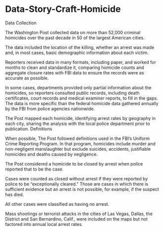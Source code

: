 # Data-Story-Craft-Homicide
Data Collection

The Washington Post collected data on more than 52,000 criminal homicides over the past decade in 50 of the largest American cities.

The data included the location of the killing, whether an arrest was made and, in most cases, basic demographic information about each victim.

Reporters received data in many formats, including paper, and worked for months to clean and standardize it, comparing homicide counts and aggregate closure rates with FBI data to ensure the records were as accurate as possible.

In some cases, departments provided only partial information about the homicides, so reporters consulted public records, including death certificates, court records and medical examiner reports, to fill in the gaps. The data is more specific than the federal homicide data gathered annually by the FBI from police agencies nationwide.

The Post mapped each homicide, identifying arrest rates by geography in each city, sharing the analysis with the local police department prior to publication.
Definitions

When possible, The Post followed definitions used in the FBI’s Uniform Crime Reporting Program. In that program, homicides include murder and non-negligent manslaughter but exclude suicides, accidents, justifiable homicides and deaths caused by negligence.

The Post considered a homicide to be closed by arrest when police reported that to be the case.

Cases were counted as closed without arrest if they were reported by police to be “exceptionally cleared.” Those are cases in which there is sufficient evidence but an arrest is not possible, for example, if the suspect has died.

All other cases were classified as having no arrest.

Mass shootings or terrorist attacks in the cities of Las Vegas, Dallas, the District and San Bernardino, Calif., were included on the maps but not factored into annual local arrest rates.
